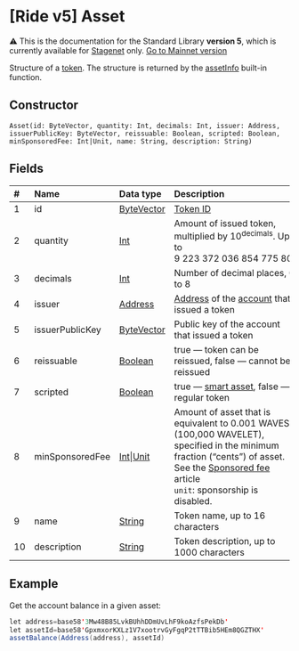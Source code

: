 # [Ride v5] Asset

:warning: This is the documentation for the Standard Library **version 5**, which is currently available for [Stagenet](/en/blockchain/blockchain-network/) only. [Go to Mainnet version](/en/ride/structures/common-structures/asset)

Structure of a [token](/en/blockchain/token/). The structure is returned by the [assetInfo](/en/ride/v5/functions/built-in-functions/blockchain-functions#assetinfo) built-in function.

## Constructor

``` ride
Asset(id: ByteVector, quantity: Int, decimals: Int, issuer: Address, issuerPublicKey: ByteVector, reissuable: Boolean, scripted: Boolean, minSponsoredFee: Int|Unit, name: String, description: String)
```

## Fields

|   #   | Name | Data type | Description |
| :--- | :--- | :--- | :--- |
| 1 | id | [ByteVector](/en/ride/v5/data-types/byte-vector) | [Token ID](/en/blockchain/token/token-id) |
| 2 | quantity | [Int](/en/ride/v5/data-types/int) | Amount of issued token, multiplied by 10<sup>decimals</sup>. Up to 9&nbsp;223&nbsp;372&nbsp;036&nbsp;854&nbsp;775&nbsp;806 |
| 3 | decimals | [Int](/en/ride/v5/data-types/int) | Number of decimal places, 0 to 8 |
| 4 | issuer | [Address](/en/ride/v5/structures/common-structures/address) | [Address](/en/blockchain/account/address) of the [account](/en/blockchain/account/) that issued a token |
| 5 | issuerPublicKey | [ByteVector](/en/ride/v5/data-types/byte-vector) | Public key of the account that issued a token |
| 6 | reissuable | [Boolean](/en/ride/v5/data-types/boolean) | true — token can be reissued, false — cannot be reissued |
| 7 | scripted | [Boolean](/en/ride/v5/data-types/boolean) | true — [smart asset](/en/building-apps/smart-contracts/what-is-smart-asset), false — regular token |
| 8 | minSponsoredFee | [Int](/en/ride/v5/data-types/int)&#124;[Unit](/en/ride/v5/data-types/unit) | Amount of asset that is equivalent to 0.001 WAVES (100,000 WAVELET), specified in the minimum fraction (“cents”) of asset. See the [Sponsored fee](/en/blockchain/waves-protocol/sponsored-fee) article<br>`unit`: sponsorship is disabled. |
| 9 | name | [String](/en/ride/v5/data-types/string) | Token name, up to 16 characters |
| 10 | description | [String](/en/ride/v5/data-types/string) | Token description, up to 1000 characters |

## Example

Get the account balance in a given asset:

```scala
let address=base58'3Mw48B85LvkBUhhDDmUvLhF9koAzfsPekDb'
let assetId=base58'GpxmxorKXLz1V7xootrvGyFgqP2tTTBib5HEm8QGZTHX'
assetBalance(Address(address), assetId)
```
